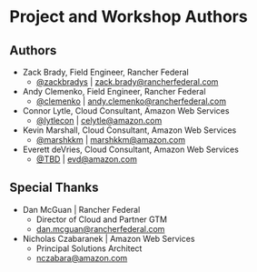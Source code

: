 # Project and Workshop Authors

## Authors

* Zack Brady, Field Engineer, Rancher Federal
  * [@zackbradys](https://github.com/zackrbadys) | zack.brady@rancherfederal.com
* Andy Clemenko, Field Engineer, Rancher Federal
  * [@clemenko](https://github.com/clemenko) | andy.clemenko@rancherfederal.com
* Connor Lytle, Cloud Consultant, Amazon Web Services
  * [@lytlecon](https://github.com/lytlecon) | celytle@amazon.com
* Kevin Marshall, Cloud Consultant, Amazon Web Services
  * [@marshkkm](https://github.com/marshkkm) | marshkkm@amazon.com
* Everett deVries, Cloud Consultant, Amazon Web Services
  * [@TBD](https://github.com/TBD) | evd@amazon.com

## Special Thanks
* Dan McGuan | Rancher Federal
  * Director of Cloud and Partner GTM
  * dan.mcguan@rancherfederal.com
* Nicholas Czabaranek | Amazon Web Services
  * Principal Solutions Architect
  * nczabara@amazon.com